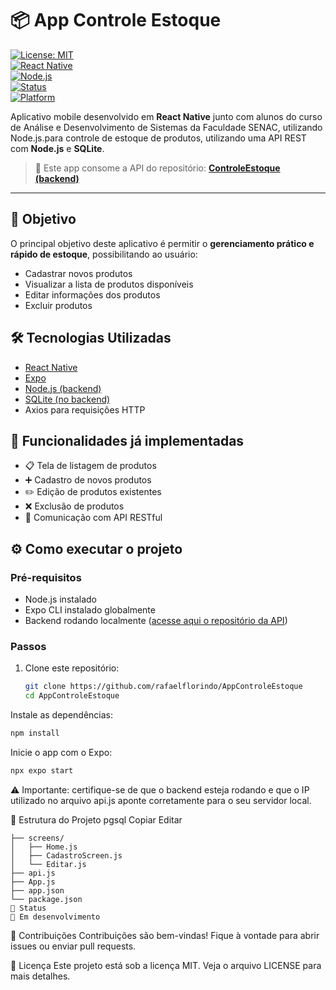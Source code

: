 # 📦 App Controle Estoque

[![License: MIT](https://img.shields.io/badge/License-MIT-blue.svg)](LICENSE)  
[![React Native](https://img.shields.io/badge/React%20Native-v0.73.0-blue?logo=react)](https://reactnative.dev/)  
[![Node.js](https://img.shields.io/badge/Backend-Node.js-green?logo=node.js)](https://github.com/rafaelflorindo/ControleEstoque)  
[![Status](https://img.shields.io/badge/status-em%20desenvolvimento-yellow)]()  
[![Platform](https://img.shields.io/badge/platform-Android%20%7C%20iOS-lightgrey)]()  

Aplicativo mobile desenvolvido em **React Native** junto com alunos do curso de Análise e Desenvolvimento de Sistemas da Faculdade SENAC, utilizando Node.js.para controle de estoque de produtos, utilizando uma API REST com **Node.js** e **SQLite**.

> 🔗 Este app consome a API do repositório: [**ControleEstoque (backend)**](https://github.com/rafaelflorindo/ControleEstoque)

---

## 🚀 Objetivo

O principal objetivo deste aplicativo é permitir o **gerenciamento prático e rápido de estoque**, possibilitando ao usuário:

- Cadastrar novos produtos
- Visualizar a lista de produtos disponíveis
- Editar informações dos produtos
- Excluir produtos

## 🛠️ Tecnologias Utilizadas

- [React Native](https://reactnative.dev/)
- [Expo](https://expo.dev/)
- [Node.js (backend)](https://github.com/rafaelflorindo/ControleEstoque)
- [SQLite (no backend)](https://www.sqlite.org/index.html)
- Axios para requisições HTTP

## 📱 Funcionalidades já implementadas

- 📋 Tela de listagem de produtos
- ➕ Cadastro de novos produtos
- ✏️ Edição de produtos existentes
- ❌ Exclusão de produtos
- 🔄 Comunicação com API RESTful

## ⚙️ Como executar o projeto

### Pré-requisitos

- Node.js instalado
- Expo CLI instalado globalmente
- Backend rodando localmente ([acesse aqui o repositório da API](https://github.com/rafaelflorindo/ControleEstoque))

### Passos

1. Clone este repositório:
   ```bash
   git clone https://github.com/rafaelflorindo/AppControleEstoque
   cd AppControleEstoque
Instale as dependências:

```bash
npm install
```
Inicie o app com o Expo:

```bash
npx expo start
```
⚠️ Importante: certifique-se de que o backend esteja rodando e que o IP utilizado no arquivo api.js aponte corretamente para o seu servidor local.

📂 Estrutura do Projeto
pgsql
Copiar
Editar
```AppControleEstoque/
├── screens/
│   ├── Home.js
│   ├── CadastroScreen.js
│   └── Editar.js
├── api.js
├── App.js
├── app.json
└── package.json
📌 Status
🚧 Em desenvolvimento
```
🤝 Contribuições
Contribuições são bem-vindas! Fique à vontade para abrir issues ou enviar pull requests.

📄 Licença
Este projeto está sob a licença MIT. Veja o arquivo LICENSE para mais detalhes.
